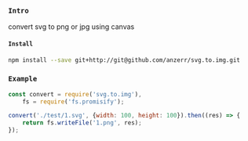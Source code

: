 ### `Intro`
convert svg to png or jpg using canvas

#### `Install`
``` bash
npm install --save git+http://git@github.com/anzerr/svg.to.img.git
```


### `Example`

``` javascript
const convert = require('svg.to.img'),
	fs = require('fs.promisify');

convert('./test/1.svg', {width: 100, height: 100}).then((res) => {
	return fs.writeFile('1.png', res);
});
```